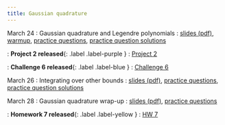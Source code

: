 ```yaml
---
title: Gaussian quadrature
---
```


March 24
: Gaussian quadrature and Legendre polynomials
  : [slides (pdf)](https://sta379-s25.github.io/slides/lecture_22.pdf), [warmup](https://sta379-s25.github.io/practice_questions/pq_22_warmup.html), [practice questions](https://sta379-s25.github.io/practice_questions/pq_22.html), [practice question solutions](https://sta379-s25.github.io/practice_questions/pq_22_solutions.html)
  
: **Project 2 released**{: .label .label-purple }
  : [Project 2](https://sta379-s25.github.io/projects/project_2.html)
  
: **Challenge 6 released**{: .label .label-blue }
  : [Challenge 6](https://sta379-s25.github.io/challenges/challenge_6.html)
  
March 26
: Integrating over other bounds
  : [slides (pdf)](https://sta379-s25.github.io/slides/lecture_23.pdf), [practice questions](https://sta379-s25.github.io/practice_questions/pq_23.html), [practice question solutions](https://sta379-s25.github.io/practice_questions/pq_23_solutions.html)

March 28
: Gaussian quadrature wrap-up
  : [slides (pdf)](https://sta379-s25.github.io/slides/lecture_24.pdf), [practice questions](https://sta379-s25.github.io/practice_questions/pq_24.html)
  
: **Homework 7 released**{: .label .label-yellow }
  : [HW 7](https://sta379-s25.github.io/homework/hw7.html)